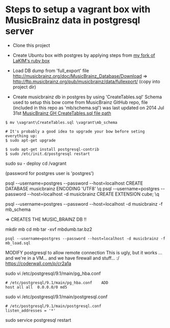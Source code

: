 
# Steps to setup a vagrant box with MusicBrainz data in postgresql server

- Clone this project
- Create Ubuntu box with postgres by applying steps from 
[my fork of LaKIM's ruby box](https://github.com/gfauredumont/ruby-chef-box)

- Load DB dump from 'full_export' file
http://musicbrainz.org/doc/MusicBrainz_Database/Download
=>  http://ftp.musicbrainz.org/pub/musicbrainz/data/fullexport/
(copy into project dir)




- Create musicbrainz db in postgres by using 'CreateTables.sql'
Schema used to setup this bow come from MusicBrainz GitHub repo,
file (included in this repo as 'mb/schema.sql') was last updated on 2014 Jul 31st
[MusicBrainz GH CreateTables.sql file path](https://github.com/metabrainz/musicbrainz-server/blob/master/admin/sql/CreateTables.sql)



```shell
$ mv \vagrant\CreateTables.sql \vagrant\mb_schema

# It's probably a good idea to upgrade your bow before seting everything up:
$ sudo apt-get upgrade

$ sudo apt-get install postgresql-contrib
$ sudo /etc/init.d/postgresql restart
```

sudo su - deploy
cd /vagrant

(password for postgres user is 'postgres')

psql --username=postgres --password --host=localhost
  CREATE DATABASE musicbrainz ENCODING 'UTF8'
  \q
psql --username=postgres --password --host=localhost -d musicbrainz
  CREATE EXTENSION cube;
  \q

psql --username=postgres --password --host=localhost -d musicbrainz -f mb_schema

=> CREATES THE MUSIC_BRAINZ DB !!


mkdir mb
cd mb
tar -xvf mbdumb.tar.bz2


```
psql --username=postgres --password --host=localhost -d musicbrainz -f mb_load.sql
```


MODIFY postgresql to allow remote connection
This is ugly, but it works ... and we're in a VM... and we have firewall and stuff... :/
https://coderwall.com/p/cr2a1a


sudo vi /etc/postgresql/9.1/main/pg_hba.conf
```
# /etc/postgresql/9.1/main/pg_hba.conf    ADD
host all all  0.0.0.0/0 md5
```

sudo vi /etc/postgresql/9.1/main/postgresql.conf
```
# /etc/postgresql/9.1/main/postgresql.conf
listen_addresses = '*'
```

sudo service postgresql restart
